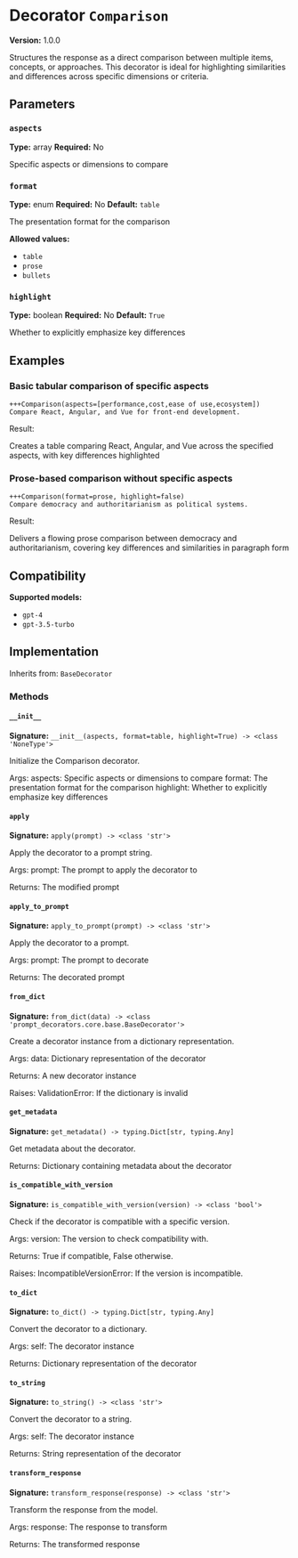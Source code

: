# Decorator `Comparison`

**Version:** 1.0.0

Structures the response as a direct comparison between multiple items, concepts, or approaches. This decorator is ideal for highlighting similarities and differences across specific dimensions or criteria.

## Parameters

### `aspects`

**Type:** array
**Required:** No

Specific aspects or dimensions to compare

### `format`

**Type:** enum
**Required:** No
**Default:** `table`

The presentation format for the comparison

**Allowed values:**

- `table`
- `prose`
- `bullets`

### `highlight`

**Type:** boolean
**Required:** No
**Default:** `True`

Whether to explicitly emphasize key differences

## Examples

### Basic tabular comparison of specific aspects

```
+++Comparison(aspects=[performance,cost,ease of use,ecosystem])
Compare React, Angular, and Vue for front-end development.
```

Result:

Creates a table comparing React, Angular, and Vue across the specified aspects, with key differences highlighted

### Prose-based comparison without specific aspects

```
+++Comparison(format=prose, highlight=false)
Compare democracy and authoritarianism as political systems.
```

Result:

Delivers a flowing prose comparison between democracy and authoritarianism, covering key differences and similarities in paragraph form

## Compatibility

**Supported models:**

- `gpt-4`
- `gpt-3.5-turbo`

## Implementation

Inherits from: `BaseDecorator`

### Methods

#### `__init__`

**Signature:** `__init__(aspects, format=table, highlight=True) -> <class 'NoneType'>`

Initialize the Comparison decorator.

Args:
    aspects: Specific aspects or dimensions to compare
    format: The presentation format for the comparison
    highlight: Whether to explicitly emphasize key differences

#### `apply`

**Signature:** `apply(prompt) -> <class 'str'>`

Apply the decorator to a prompt string.

Args:
    prompt: The prompt to apply the decorator to


Returns:
    The modified prompt

#### `apply_to_prompt`

**Signature:** `apply_to_prompt(prompt) -> <class 'str'>`

Apply the decorator to a prompt.

Args:
    prompt: The prompt to decorate

Returns:
    The decorated prompt

#### `from_dict`

**Signature:** `from_dict(data) -> <class 'prompt_decorators.core.base.BaseDecorator'>`

Create a decorator instance from a dictionary representation.

Args:
    data: Dictionary representation of the decorator

Returns:
    A new decorator instance

Raises:
    ValidationError: If the dictionary is invalid

#### `get_metadata`

**Signature:** `get_metadata() -> typing.Dict[str, typing.Any]`

Get metadata about the decorator.

Returns:
    Dictionary containing metadata about the decorator

#### `is_compatible_with_version`

**Signature:** `is_compatible_with_version(version) -> <class 'bool'>`

Check if the decorator is compatible with a specific version.

Args:
    version: The version to check compatibility with.


Returns:
    True if compatible, False otherwise.


Raises:
    IncompatibleVersionError: If the version is incompatible.

#### `to_dict`

**Signature:** `to_dict() -> typing.Dict[str, typing.Any]`

Convert the decorator to a dictionary.

Args:
    self: The decorator instance

Returns:
    Dictionary representation of the decorator

#### `to_string`

**Signature:** `to_string() -> <class 'str'>`

Convert the decorator to a string.

Args:
    self: The decorator instance

Returns:
    String representation of the decorator

#### `transform_response`

**Signature:** `transform_response(response) -> <class 'str'>`

Transform the response from the model.

Args:
    response: The response to transform

Returns:
    The transformed response
